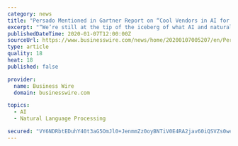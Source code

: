 ```yaml
---
category: news
title: "Persado Mentioned in Gartner Report on “Cool Vendors in AI for Marketing”"
excerpt: "“We’re still at the tip of the iceberg of what AI and natural language processing technologies can do to improve the ways organizations craft language that resonates and is personalized to their various stakeholders,” said Alex Vratskides, co-founder and CEO of Persado. “Data-guided companies around the world are realizing the power ..."
publishedDateTime: 2020-01-07T12:00:00Z
sourceUrl: https://www.businesswire.com/news/home/20200107005207/en/Persado-Mentioned-Gartner-Report-“Cool-Vendors-AI
type: article
quality: 18
heat: 18
published: false

provider:
  name: Business Wire
  domain: businesswire.com

topics:
  - AI
  - Natural Language Processing

secured: "VY6NDRbtEDuhY40t3aG5OmJl0+JenmmZz0oyBNTiV0E4RA2jav60iQSVZs0weeTwB3Qf/JvkLDb+ZK1MtRp9OCrxqpmkWD47vODsGOMLBJWEeTuCshY4twaArxKcrPbWN2oJELhnijqIKFs+3cPMaW2JrW8O+0c9eNy5ZHGg6MT7t8VV4om3ITCKUrgi/Ittz/RbcyygSA1GA6E7Kr2bhA/3XFzY7a1nfpbPcIECJYCCMaWwDnLn2fd4z4H3a4GY/GWg4cLXxVYCnGo1QCZ8Dw==;9UocZ3VBybYno3jBxt7LoA=="
---
```


